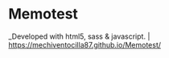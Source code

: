 # Memotest 
_Developed with html5, sass & javascript. | 
https://mechiventocilla87.github.io/Memotest/
